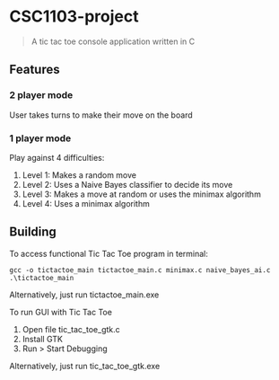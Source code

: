 # CSC1103-project
> A tic tac toe console application written in C

## Features
### 2 player mode
User takes turns to make their move on the board
### 1 player mode
Play against 4 difficulties:
1) Level 1: Makes a random move
2) Level 2: Uses a Naive Bayes classifier to decide its move
3) Level 3: Makes a move at random or uses the minimax algorithm
4) Level 4: Uses a minimax algorithm 

## Building
To access functional Tic Tac Toe program in terminal:
```
gcc -o tictactoe_main tictactoe_main.c minimax.c naive_bayes_ai.c
.\tictactoe_main
```
Alternatively, just run tictactoe_main.exe

To run GUI with Tic Tac Toe
1) Open file tic_tac_toe_gtk.c
2) Install GTK
3) Run > Start Debugging

Alternatively, just run tic_tac_toe_gtk.exe
